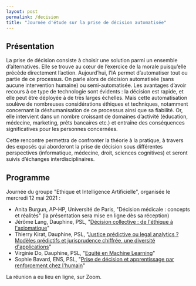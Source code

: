 ```yaml
---
layout: post
permalink: /decision
title: "Journée d'étude sur la prise de décision automatisée"
---
```



## Présentation
La prise de décision consiste à choisir une solution parmi un ensemble d’alternatives. Elle se trouve au cœur de l’exercice de la morale puisqu’elle précède directement l’action. Aujourd’hui, l’IA permet d’automatiser tout ou partie de ce processus. On parle alors de décision automatisée (sans aucune intervention humaine) ou semi-automatisée. Les avantages d’avoir recours à ce type de technologie sont évidents : la décision est rapide, et elle peut être déployée à de très larges échelles. Mais cette automatisation soulève de nombreuses considérations éthiques et techniques, notamment concernant la déshumanisation de ce processus ainsi que sa fiabilité. Or, elle intervient dans un nombre croissant de domaines d’activité (éducation, médecine, marketing, prêts bancaires etc.) et entraîne des conséquences significatives pour les personnes concernées.

Cette rencontre permettra de confronter la théorie à la pratique, à travers des exposés qui aborderont la prise de décision sous différentes perspectives (informatique, médecine, droit, sciences cognitives) et seront suivis d’échanges interdisciplinaires.

## Programme
 
Journée du groupe "Ethique et Intelligence Artificielle", organisée le mercredi 12 mai 2021 :

* Anita Burgun, AP-HP, Université de Paris, "Décision médicale : concepts et réalités" (la présentation sera mise en ligne dès sa réception)
* Jérôme Lang, Dauphine, PSL, "[Décision collective : de l'éthique à l'axiomatique](https://ais-initiative.github.io/decision-ai-lang.pdf)"
* Thierry Kirat, Dauphine, PSL, "[Justice prédictive ou legal analytics ? Modèles prédictifs et jurisprudence chiffrée, une diversité d'applications](https://ais-initiative.github.io/decision-ai-kirat.pdf)"
* Virginie Do, Dauphine, PSL, "[Equité en Machine Learning](https://ais-initiative.github.io/decision-ai-do.pdf)"
* Sophie Bavard, ENS, PSL, "[Prise de décision et apprentissage par renforcement chez l'humain](https://ais-initiative.github.io/decision-ai-bavard.pdf)"

La réunion a eu lieu en ligne, sur Zoom. 

